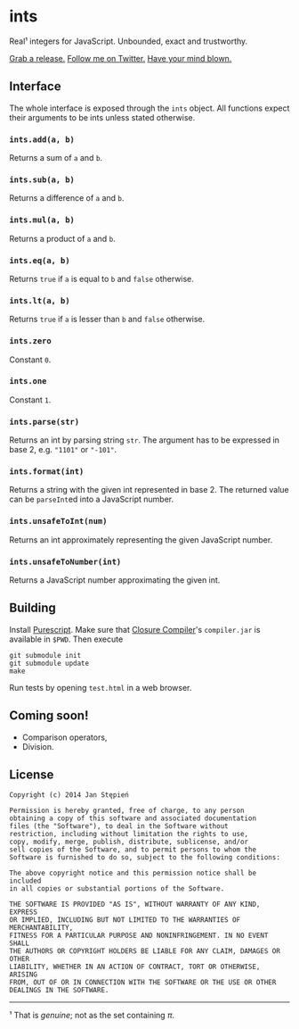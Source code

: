 # ints

Real¹ integers for JavaScript.
Unbounded, exact and trustworthy.

[Grab a release.][rel]
[Follow me on Twitter.][t]
[Have your mind blown.][ps]

[rel]: https://github.com/jstepien/ints/releases
[t]: https://twitter.com/janstepien

## Interface

The whole interface is exposed through the `ints` object.
All functions expect their arguments to be ints unless stated otherwise.

### `ints.add(a, b)`

Returns a sum of `a` and `b`.

### `ints.sub(a, b)`

Returns a difference of `a` and `b`.

### `ints.mul(a, b)`

Returns a product of `a` and `b`.

### `ints.eq(a, b)`

Returns `true` if `a` is equal to `b` and `false` otherwise.

### `ints.lt(a, b)`

Returns `true` if `a` is lesser than `b` and `false` otherwise.

### `ints.zero`

Constant `0`.

### `ints.one`

Constant `1`.

### `ints.parse(str)`

Returns an int by parsing string `str`.
The argument has to be expressed in base 2, e.g. `"1101"` or `"-101"`.

### `ints.format(int)`

Returns a string with the given int represented in base 2.
The returned value can be `parseInt`ed into a JavaScript number.

### `ints.unsafeToInt(num)`

Returns an int approximately representing the given JavaScript number.

### `ints.unsafeToNumber(int)`

Returns a JavaScript number approximating the given int.

## Building

Install [Purescript][ps].
Make sure that [Closure Compiler][cc]'s `compiler.jar` is available in `$PWD`.
Then execute

    git submodule init
    git submodule update
    make

Run tests by opening `test.html` in a web browser.

[cc]: https://github.com/google/closure-compiler
[ps]: https://github.com/purescript/purescript

## Coming soon!

  - Comparison operators,
  - Division.

## License

    Copyright (c) 2014 Jan Stępień

    Permission is hereby granted, free of charge, to any person
    obtaining a copy of this software and associated documentation
    files (the "Software"), to deal in the Software without
    restriction, including without limitation the rights to use,
    copy, modify, merge, publish, distribute, sublicense, and/or
    sell copies of the Software, and to permit persons to whom the
    Software is furnished to do so, subject to the following conditions:

    The above copyright notice and this permission notice shall be included
    in all copies or substantial portions of the Software.

    THE SOFTWARE IS PROVIDED "AS IS", WITHOUT WARRANTY OF ANY KIND, EXPRESS
    OR IMPLIED, INCLUDING BUT NOT LIMITED TO THE WARRANTIES OF MERCHANTABILITY,
    FITNESS FOR A PARTICULAR PURPOSE AND NONINFRINGEMENT. IN NO EVENT SHALL
    THE AUTHORS OR COPYRIGHT HOLDERS BE LIABLE FOR ANY CLAIM, DAMAGES OR OTHER
    LIABILITY, WHETHER IN AN ACTION OF CONTRACT, TORT OR OTHERWISE, ARISING
    FROM, OUT OF OR IN CONNECTION WITH THE SOFTWARE OR THE USE OR OTHER
    DEALINGS IN THE SOFTWARE.

---

¹ That is _genuine_; not as the set containing _π_.
